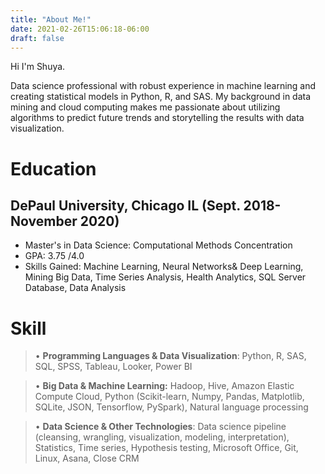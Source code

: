 ```yaml
---
title: "About Me!"
date: 2021-02-26T15:06:18-06:00
draft: false
---
```


Hi I'm Shuya.

Data science professional with robust experience in machine learning and creating statistical models in Python, R, and SAS. My background in data mining and cloud computing makes me passionate about utilizing algorithms to predict future trends and storytelling the results with data visualization.


# **Education**
## DePaul University, Chicago IL    (Sept. 2018- November 2020)
- Master's in Data Science: Computational Methods Concentration
- GPA: 3.75 /4.0
- Skills Gained: Machine Learning, Neural Networks& Deep Learning, Mining Big Data, Time Series Analysis, Health Analytics, SQL Server Database, Data Analysis



# **Skill**

>• **Programming Languages & Data Visualization**: Python, R, SAS, SQL, SPSS, Tableau, Looker, Power BI

>• **Big Data & Machine Learning:** Hadoop, Hive, Amazon Elastic Compute Cloud, Python (Scikit-learn, Numpy, Pandas,
Matplotlib, SQLite, JSON, Tensorflow, PySpark), Natural language processing

>• **Data Science & Other Technologies**: Data science pipeline (cleansing, wrangling, visualization, modeling,
interpretation), Statistics, Time series, Hypothesis testing, Microsoft Office, Git, Linux, Asana, Close CRM

